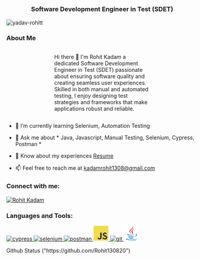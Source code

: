 <h1 align="center"></h1>
<h3 align="center">Software Development Engineer in Test (SDET)</h3>
<p align="left"> <img src="https://komarev.com/ghpvc/?username=yadav-rohitt1&label=Profile%20views&color=0e75b6&style=flat" alt="yadav-rohitt" /> </p>
<h3 align="left">About Me</h3>
<div style="display: flex; justify-content: space-around;" >
 <p align="left" style="width: 50%;">
Hi there 👋 I'm Rohit Kadam a dedicated Software Development Engineer in Test (SDET) passionate about ensuring software quality and creating seamless user experiences. Skilled in both manual and automated testing, I enjoy designing test strategies and frameworks that make applications robust and reliable.

 </p>

</div>




- 🌱 I’m currently learning Selenium, Automation Testing


- 💬 Ask me about * Java, Javascript, Manual Testing, Selenium, Cypress, Postman *

- 📄 Know about my experiences [Resume](https://github.com/Rohit130820/Resume/blob/main/RohitRajabhauKadam-SDETQA-o7wF.pdf)
 
- 📫 Feel free to reach me at kadamrohit1308@gmail.com


  
<h3 align="left">Connect with me: </h3>
<p align="left">
<a href="https://www.linkedin.com/in/rohit-kadam-a899562b1" target="blank"><img align="center" src="https://raw.githubusercontent.com/rahuldkjain/github-profile-readme-generator/master/src/images/icons/Social/linked-in-alt.svg" alt="Rohit Kadam" height="30" width="40" /></a>
 
</p>


<h3 align="left">Languages and Tools:</h3>
<p align="left"> 
  <a href="https://www.cypress.io" target="_blank" rel="noreferrer"> 
    <img src="https://raw.githubusercontent.com/simple-icons/simple-icons/6e46ec1fc23b60c8fd0d2f2ff46db82e16dbd75f/icons/cypress.svg" alt="cypress" width="40" height="40"/> 
  </a> 
  <a href="https://www.selenium.dev" target="_blank" rel="noreferrer"> 
    <img src="https://raw.githubusercontent.com/detain/svg-logos/780f25886640cef088af994181646db2f6b1a3f8/svg/selenium-logo.svg" alt="selenium" width="40" height="40"/> 
  </a> 
  <a href="https://postman.com" target="_blank" rel="noreferrer"> 
    <img src="https://www.vectorlogo.zone/logos/getpostman/getpostman-icon.svg" alt="postman" width="40" height="40"/> 
  </a> 
  <a href="https://developer.mozilla.org/en-US/docs/Web/JavaScript" target="_blank" rel="noreferrer"> 
    <img src="https://raw.githubusercontent.com/devicons/devicon/master/icons/javascript/javascript-original.svg" alt="javascript" width="40" height="40"/> 
  </a> 
  <a href="https://git-scm.com/" target="_blank" rel="noreferrer"> 
    <img src="https://www.vectorlogo.zone/logos/git-scm/git-scm-icon.svg" alt="git" width="40" height="40"/> 
  </a> 
  <a href="https://www.java.com" target="_blank" rel="noreferrer"> 
    <img src="https://raw.githubusercontent.com/devicons/devicon/master/icons/java/java-original.svg" alt="java" width="40" height="40"/> 
  </a> 
</p>
Github Status ("https://github.com/Rohit130820")




